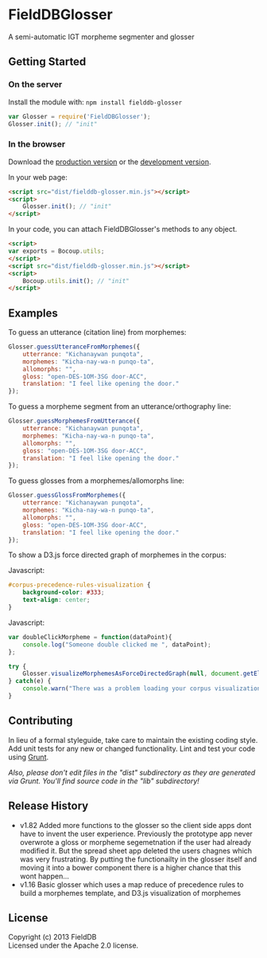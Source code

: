 # FieldDBGlosser

A semi-automatic IGT morpheme segmenter and glosser

## Getting Started
### On the server
Install the module with: `npm install fielddb-glosser`

```javascript
var Glosser = require('FieldDBGlosser');
Glosser.init(); // "init"
```

### In the browser
Download the [production version][min] or the [development version][max].

[min]: https://raw.github.com/OpenSourceFieldlinguistics/FieldDBGlosser/master/dist/fielddb-glosser.min.js
[max]: https://raw.github.com/OpenSourceFieldlinguistics/FieldDBGlosser/master/dist/fielddb-glosser.js

In your web page:

```html
<script src="dist/fielddb-glosser.min.js"></script>
<script>
	Glosser.init(); // "init"
</script>
```

In your code, you can attach FieldDBGlosser's methods to any object.

```html
<script>
var exports = Bocoup.utils;
</script>
<script src="dist/fielddb-glosser.min.js"></script>
<script>
	Bocoup.utils.init(); // "init"
</script>
```


## Examples

To guess an utterance (citation line) from morphemes:

```javascript
Glosser.guessUtteranceFromMorphemes({
	utterrance: "Kichanaywan punqota",
	morphemes: "Kicha-nay-wa-n punqo-ta",
	allomorphs: "",
	gloss: "open-DES-1OM-3SG door-ACC", 
	translation: "I feel like opening the door."
});
```


To guess a morpheme segment from an utterance/orthography line:

```javascript
Glosser.guessMorphemesFromUtterance({
	utterrance: "Kichanaywan punqota",
	morphemes: "Kicha-nay-wa-n punqo-ta",
	allomorphs: "",
	gloss: "open-DES-1OM-3SG door-ACC", 
	translation: "I feel like opening the door."
});
```


To guess glosses from a morphemes/allomorphs line:

```javascript
Glosser.guessGlossFromMorphemes({
	utterrance: "Kichanaywan punqota",
	morphemes: "Kicha-nay-wa-n punqo-ta",
	allomorphs: "",
	gloss: "open-DES-1OM-3SG door-ACC", 
	translation: "I feel like opening the door."
});
```

To show a D3.js force directed graph of morphemes in the corpus:

Javascript:

```css
#corpus-precedence-rules-visualization {
	background-color: #333;
	text-align: center;
}

```

Javascript:

```javascript
var doubleClickMorpheme = function(dataPoint){
	console.log("Someone double clicked me ", dataPoint);
};

try {
	Glosser.visualizeMorphemesAsForceDirectedGraph(null, document.getElementById("corpus-precedence-rules-visualization"), "https://example.com/yourdburl", doubleClickMorpheme);
} catch(e) {
	console.warn("There was a problem loading your corpus visualization.");
}
```


## Contributing
In lieu of a formal styleguide, take care to maintain the existing coding style. Add unit tests for any new or changed functionality. Lint and test your code using [Grunt](http://gruntjs.com/).

_Also, please don't edit files in the "dist" subdirectory as they are generated via Grunt. You'll find source code in the "lib" subdirectory!_

## Release History

* v1.82 Added more functions to the glosser so the client side apps dont have to invent the user experience. Previously the prototype app never overwrote a gloss or morpheme segemetnation if the user had already modified it. But the spread sheet app deleted the users chagnes which was very frustrating. By putting the functionailty in the glosser itself and moving it into a bower component there is a higher chance that this wont happen...
* v1.16 Basic glosser which uses a map reduce of precedence rules to build a morphemes template, and D3.js visualization of morphemes

## License
Copyright (c) 2013 FieldDB  
Licensed under the Apache 2.0 license.
